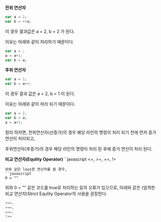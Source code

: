 **전위 연산자**

```javascript
var a = 1;
var b = ++a;
```

이 경우 결과값은 
a = 2, b = 2 가 된다.

이유는 아래와 같이 처리하기 때문이다.
```javascript
var a = ;
a = a+1;
var b = a;
```


**후위 연산자**
```javascript
var a = 1;
var b = a++;
```
이 경우 결과 값은  a = 2, b = 1 이 된다.


이유는 아래와 같이 처리 되기 때문이다.
```javascript
var a = 1;
var b = a;
a = a+1;
```
정리 하자면, 전위연산자(선증가)의 경우 해당 라인의 명렁이 처리 되기 전에 먼저 증가 연산이 처리되고,

후위연산자(후증가)의 경우 해당 라인의 명령이 처리 된 후에 증가 연산이 처리 된다.

**비교 연산자(Equlity Operator)**
``javascript
<=, >=, ==, !=
```
위와 같은 loos한 연산자를 쓸 경우, 
``javascript
0 = ""
```
위와 
0 = "" 같은 코드를 true로 처리하는 등의 오류가 있으므로,
아래와 같은 (엄격한 비교 연산자)Strict Equlity Operator의 사용을 권장한다.

```javascript
<==,
>==,
===,
!==
```
